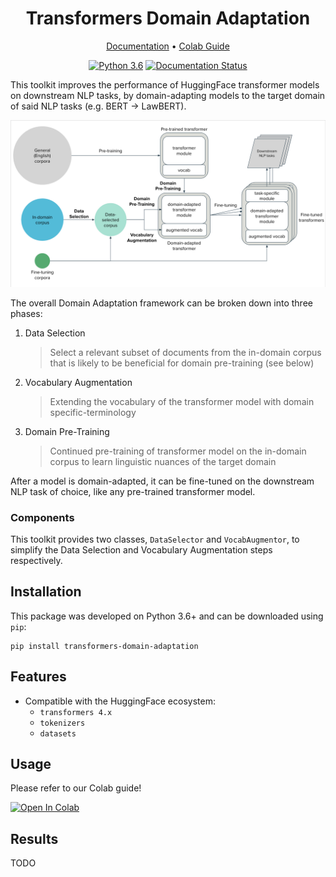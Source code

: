 <div align="center">

<h1 style="text-align:center">Transformers Domain Adaptation</h1>
<p align="center">
    <a href="https://transformers-domain-adaptation.readthedocs.io/en/latest/content/introduction.html">Documentation</a> •
    <a href="https://colab.research.google.com/github/georgianpartners/Transformers-Domain-Adaptation/blob/master/notebooks/GuideToTransformersDomainAdaptation.ipynb">Colab Guide</a>
</p>

[![Python 3.6](https://img.shields.io/badge/python-3.6-blue.svg)](https://www.python.org/downloads/release/python-369/)
[![Documentation Status](https://readthedocs.org/projects/transformers-domain-adaptation/badge/?version=latest)](https://transformers-domain-adaptation.readthedocs.io/en/latest/?badge=latest)

</div>

This toolkit improves the performance of HuggingFace transformer models on downstream NLP tasks,
by domain-adapting models to the target domain of said NLP tasks (e.g. BERT -> LawBERT).

![](docs/source/domain_adaptation_diagram.png)

The overall Domain Adaptation framework can be broken down into three phases:
1. Data Selection
    > Select a relevant subset of documents from the in-domain corpus that is likely to be beneficial for domain pre-training (see below)
2. Vocabulary Augmentation
    > Extending the vocabulary of the transformer model with domain specific-terminology
3. Domain Pre-Training
    > Continued pre-training of transformer model on the in-domain corpus to learn linguistic nuances of the target domain

After a model is domain-adapted, it can be fine-tuned on the downstream NLP task of choice, like any pre-trained transformer model.

### Components
This toolkit provides two classes, `DataSelector` and `VocabAugmentor`, to simplify the Data Selection and Vocabulary Augmentation steps respectively.

## Installation
This package was developed on Python 3.6+ and can be downloaded using `pip`:
```
pip install transformers-domain-adaptation
```

## Features
- Compatible with the HuggingFace ecosystem:
    - `transformers 4.x`
    - `tokenizers`
    - `datasets`

## Usage
Please refer to our Colab guide!

<a href="https://colab.research.google.com/github/georgianpartners/Transformers-Domain-Adaptation/blob/master/notebooks/GuideToTransformersDomainAdaptation.ipynb" target="_parent"><img src="https://colab.research.google.com/assets/colab-badge.svg" alt="Open In Colab"/></a>


## Results
TODO
